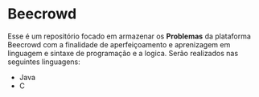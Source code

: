 # Beecrowd
Esse é um repositório focado em armazenar os **Problemas** da plataforma Beecrowd com a finalidade de aperfeiçoamento e aprenizagem em linguagem e sintaxe de programação e a logica.
Serão realizados nas seguintes linguagens:
- Java
- C